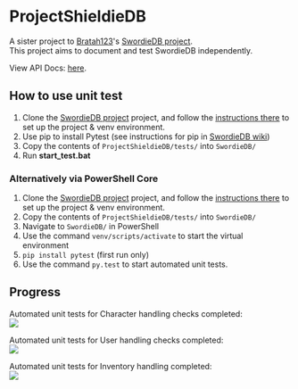 # ProjectShieldieDB
A sister project to [Bratah123](https://github.com/Bratah123)'s [SwordieDB project](https://github.com/Bratah123/SwordieDB).  
This project aims to document and test SwordieDB independently.

View API Docs: [here](https://kookiiestudios.github.io/ProjectShieldieDB/).

## How to use unit test
1. Clone the [SwordieDB project](https://github.com/Bratah123/SwordieDB) project, and follow the [instructions there](https://github.com/Bratah123/SwordieDB/wiki/Technical-Details) to set up the project & venv environment.
2. Use pip to install Pytest (see instructions for pip in [SwordieDB wiki](https://github.com/Bratah123/SwordieDB/wiki/Technical-Details))
3. Copy the contents of `ProjectShieldieDB/tests/` into `SwordieDB/`
4. Run **start_test.bat**

### Alternatively via PowerShell Core
1. Clone the [SwordieDB project](https://github.com/Bratah123/SwordieDB) project, and follow the [instructions there](https://github.com/Bratah123/SwordieDB/wiki/Technical-Details) to set up the project & venv environment.
2. Copy the contents of `ProjectShieldieDB/tests/` into `SwordieDB/`
3. Navigate to `SwordieDB/` in PowerShell
4. Use the command `venv/scripts/activate` to start the virtual environment
5. `pip install pytest` (first run only)
6. Use the command `py.test` to start automated unit tests.

## Progress

Automated unit tests for Character handling checks completed:  
![](https://i.imgur.com/aXl4kch.png)  

Automated unit tests for User handling checks completed:  
![](https://i.imgur.com/w4oEhPv.png)

Automated unit tests for Inventory handling completed:  
![](https://i.imgur.com/a82eDPc.png)